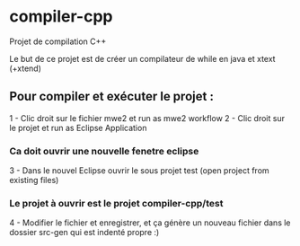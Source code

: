 # compiler-cpp
Projet de compilation C++

Le but de ce projet est de créer un compilateur de while en java et xtext (+xtend)

## Pour compiler et exécuter le projet :

1 - Clic droit sur le fichier mwe2 et run as mwe2 workflow
2 - Clic droit sur le projet et run as Eclipse Application 
### Ca doit ouvrir une nouvelle fenetre eclipse
3 - Dans le nouvel Eclipse ouvrir le sous projet test (open project from existing files)
### Le projet à ouvrir est le projet compiler-cpp/test
4 - Modifier le fichier et enregistrer, et ça génère un nouveau fichier dans le dossier src-gen qui est indenté propre :)

